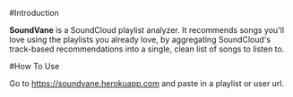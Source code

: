 #Introduction

**SoundVane** is a SoundCloud playlist analyzer.  It recommends songs you'll love using the playlists you already love, by aggregating SoundCloud's track-based recommendations into a single, clean list of songs to listen to.

#How To Use

Go to https://soundvane.herokuapp.com and paste in a playlist or user url.
